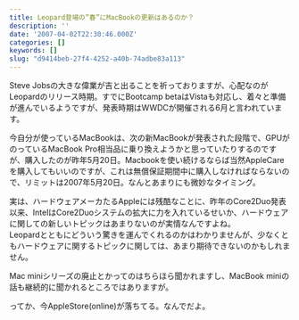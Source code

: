 ```yaml
---
title: Leopard登場の”春”にMacBookの更新はあるのか？
description: ''
date: '2007-04-02T22:30:46.000Z'
categories: []
keywords: []
slug: "d9414beb-27f4-4252-a40b-74adbe83a113"
---
```

Steve Jobsの大きな偉業が吉と出ることを祈っておりますが、心配なのがLeopardのリリース時期。すでにBootcamp betaはVistaも対応し、着々と準備が進んでいるようですが、発表時期はWWDCが開催される6月と言われています。

今自分が使っているMacBookは、次の新MacBookが発表された段階で、GPUがのっているMacBook Pro相当品に乗り換えようかと思っていたりするのですが、購入したのが昨年5月20日。Macbookを使い続けるならば当然AppleCareを購入してもいいのですが、これは無償保証期間中に購入しなければならないので、リミットは2007年5月20日。なんとあまりにも微妙なタイミング。

実は、ハードウェアメーカたるAppleには残酷なことに、昨年のCore2Duo発表以来、IntelはCore2Duoシステムの拡大に力を入れているせいか、ハードウェアに関しての新しいトピックはあまりないのが実情なんですよね。  
Leopardとともにどういう驚きを運んでくれるのかはわかりませんが、少なくともハードウェアに関するトピックに関しては、あまり期待できないのかもしれません。

Mac miniシリーズの廃止とかってのはちらほら聞かれますし、MacBook miniの話も継続的に聞かれるところではありますが。

ってか、今AppleStore(online)が落ちてる。なんでだよ。